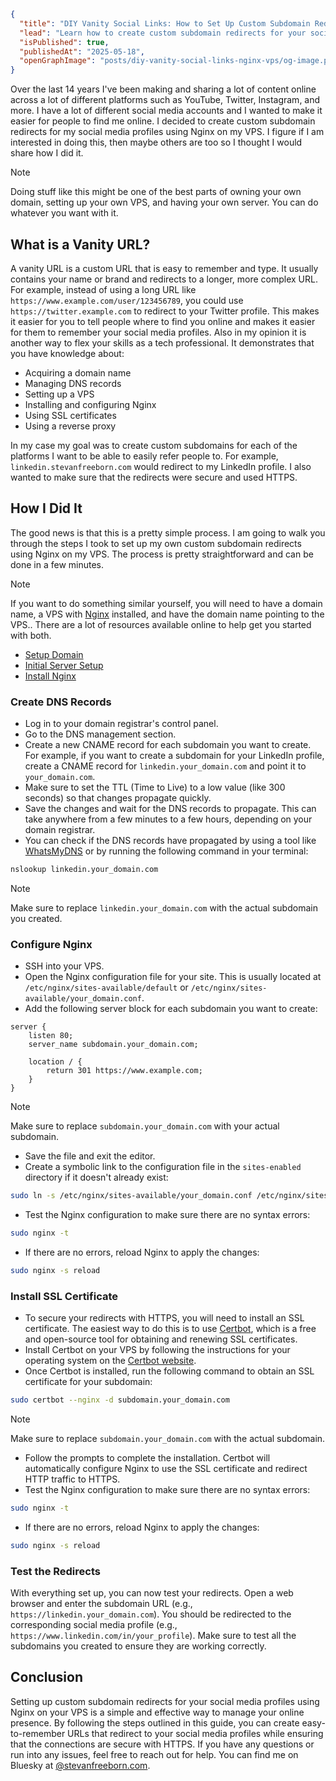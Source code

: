 ```json meta
{
  "title": "DIY Vanity Social Links: How to Set Up Custom Subdomain Redirects on Your VPS with Nginx",
  "lead": "Learn how to create custom subdomain redirects for your social media profiles using Nginx on your VPS. This guide will help you set up a simple yet effective solution to manage your online presence.",
  "isPublished": true,
  "publishedAt": "2025-05-18",
  "openGraphImage": "posts/diy-vanity-social-links-nginx-vps/og-image.png"
}
```

Over the last 14 years I've been making and sharing a lot of content online across a lot of different platforms such as YouTube, Twitter, Instagram, and more. I have a lot of different social media accounts and I wanted to make it easier for people to find me online. I decided to create custom subdomain redirects for my social media profiles using Nginx on my VPS. I figure if I am interested in doing this, then maybe others are too so I thought I would share how I did it.

> [!NOTE]
> Doing stuff like this might be one of the best parts of owning your own domain, setting up your own VPS, and having your own server. You can do whatever you want with it.

## What is a Vanity URL?

A vanity URL is a custom URL that is easy to remember and type. It usually contains your name or brand and redirects to a longer, more complex URL. For example, instead of using a long URL like `https://www.example.com/user/123456789`, you could use `https://twitter.example.com` to redirect to your Twitter profile. This makes it easier for you to tell people where to find you online and makes it easier for them to remember your social media profiles. Also in my opinion it is another way to flex your skills as a tech professional. It demonstrates that you have knowledge about:

- Acquiring a domain name
- Managing DNS records
- Setting up a VPS
- Installing and configuring Nginx
- Using SSL certificates
- Using a reverse proxy

In my case my goal was to create custom subdomains for each of the platforms I want to be able to easily refer people to. For example, `linkedin.stevanfreeborn.com` would redirect to my LinkedIn profile. I also wanted to make sure that the redirects were secure and used HTTPS.

## How I Did It

The good news is that this is a pretty simple process. I am going to walk you through the steps I took to set up my own custom subdomain redirects using Nginx on my VPS. The process is pretty straightforward and can be done in a few minutes.

> [!NOTE]
> If you want to do something similar yourself, you will need to have a domain name, a VPS with [Nginx](https://nginx.org/) installed, and have the domain name pointing to the VPS.. There are a lot of resources available online to help get you started with both.

- [Setup Domain](https://support.hostinger.com/en/articles/1583227-how-to-point-a-domain-to-your-vps)
- [Initial Server Setup](https://www.digitalocean.com/community/tutorials/initial-server-setup-with-ubuntu-20-04)
- [Install Nginx](https://www.digitalocean.com/community/tutorials/how-to-install-nginx-on-ubuntu-20-04)

### Create DNS Records

- Log in to your domain registrar's control panel.
- Go to the DNS management section.
- Create a new CNAME record for each subdomain you want to create. For example, if you want to create a subdomain for your LinkedIn profile, create a CNAME record for `linkedin.your_domain.com` and point it to `your_domain.com`.
- Make sure to set the TTL (Time to Live) to a low value (like 300 seconds) so that changes propagate quickly.
- Save the changes and wait for the DNS records to propagate. This can take anywhere from a few minutes to a few hours, depending on your domain registrar.
- You can check if the DNS records have propagated by using a tool like [WhatsMyDNS](https://www.whatsmydns.net/) or by running the following command in your terminal:

```bash
nslookup linkedin.your_domain.com
```

> [!NOTE]
> Make sure to replace `linkedin.your_domain.com` with the actual subdomain you created.

### Configure Nginx

- SSH into your VPS.
- Open the Nginx configuration file for your site. This is usually located at `/etc/nginx/sites-available/default` or `/etc/nginx/sites-available/your_domain.conf`.
- Add the following server block for each subdomain you want to create:

```nginx
server {
    listen 80;
    server_name subdomain.your_domain.com;

    location / {
        return 301 https://www.example.com;
    }
}
```

> [!NOTE]
> Make sure to replace `subdomain.your_domain.com` with your actual subdomain.

- Save the file and exit the editor.
- Create a symbolic link to the configuration file in the `sites-enabled` directory if it doesn't already exist:

```bash
sudo ln -s /etc/nginx/sites-available/your_domain.conf /etc/nginx/sites-enabled/your_domain.conf
```

- Test the Nginx configuration to make sure there are no syntax errors:

```bash
sudo nginx -t
```

- If there are no errors, reload Nginx to apply the changes:

```bash
sudo nginx -s reload
```

### Install SSL Certificate

- To secure your redirects with HTTPS, you will need to install an SSL certificate. The easiest way to do this is to use [Certbot](https://certbot.eff.org/), which is a free and open-source tool for obtaining and renewing SSL certificates.
- Install Certbot on your VPS by following the instructions for your operating system on the [Certbot website](https://certbot.eff.org/instructions).
- Once Certbot is installed, run the following command to obtain an SSL certificate for your subdomain:

```bash
sudo certbot --nginx -d subdomain.your_domain.com
```

> [!NOTE]
> Make sure to replace `subdomain.your_domain.com` with the actual subdomain.

- Follow the prompts to complete the installation. Certbot will automatically configure Nginx to use the SSL certificate and redirect HTTP traffic to HTTPS.
- Test the Nginx configuration to make sure there are no syntax errors:

```bash 
sudo nginx -t
```

- If there are no errors, reload Nginx to apply the changes:

```bash
sudo nginx -s reload
```

### Test the Redirects

With everything set up, you can now test your redirects. Open a web browser and enter the subdomain URL (e.g., `https://linkedin.your_domain.com`). You should be redirected to the corresponding social media profile (e.g., `https://www.linkedin.com/in/your_profile`). Make sure to test all the subdomains you created to ensure they are working correctly.

## Conclusion

Setting up custom subdomain redirects for your social media profiles using Nginx on your VPS is a simple and effective way to manage your online presence. By following the steps outlined in this guide, you can create easy-to-remember URLs that redirect to your social media profiles while ensuring that the connections are secure with HTTPS. If you have any questions or run into any issues, feel free to reach out for help. You can find me on Bluesky at [@stevanfreeborn.com](https://bluesky.stevanfreeborn.com).
